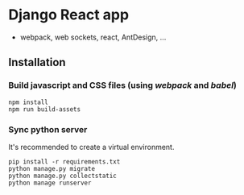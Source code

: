# Django React app

- webpack, web sockets, react, AntDesign, ...

## Installation

### Build javascript and CSS files (using *webpack* and *babel*)

```shell script
npm install
npm run build-assets
```

### Sync python server

It's recommended to create a virtual environment.

```shell script
pip install -r requirements.txt
python manage.py migrate
python manage.py collectstatic
python manage runserver
```
